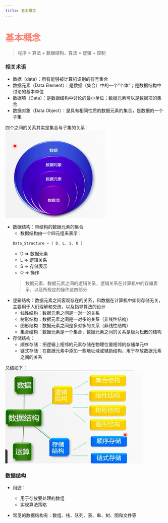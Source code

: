 ```yaml
---
title: 基本概念
---  
```

# <font color="#FA8072">基本概念</font>  

> 程序 = 算法 + 数据结构，算法 = 逻辑 + 控制

### 相关术语  
* 数据（data）：所有能够被计算机识别的符号集合
* 数据元素（Data Element）：是数据（集合）中的一个”个体“；是数据结构中讨论的基本单位
* 数据项（Data）：是数据结构中讨论的最小单位；数据元素可以是数据项的集合
* 数据对象（Data Object）：是具有相同性质的数据元素的集合，是数据的一个子集   

四个之间的关系其实是集合与子集的关系：  
![数据之间的关系](../.vuepress/public/imgs/data.png)   

* 数据结构：带结构的数据元素的集合   
    * 数据结构由一个四元组来表示：  
    ```js
    Data_Structure = ( D, L, S, O )   
    ```  
    * D => 数据元素  
    * L => 逻辑关系  
    * S => 存储表示  
    * O => 操作  
    > 数据元素、数据元素之间的逻辑关系，逻辑关系在计算机中的存储表示，以及所规定的操作这四部分  
* 逻辑结构：数据元素之间客观存在的关系，和数据在计算机中如何存储无关，主要用于人们理解和交流，以及指导算法的设计  
    * 线性结构：数据元素之间是一对一的关系
    * 树形结构：数据元素之间是一对多的关系（非线性结构）
    * 图形结构：数据元素之间是多对多的关系（非线性结构）
    * 集合结构：数据元素是一个集合，数据元素之间的关系是极为松散的结构
* 存储结构：
    * 顺序存储：把逻辑上相邻的元素存储在物理位置相邻的存储单元中 
    * 链式存储：在数据元素中添加一些地址域或辅助结构，用于存放数据元素之间的关系   

总结如下：  
![数据结构](../.vuepress/public/imgs/dataStruct.png)  
### 数据结构 
* 用途：
    * 用于存放要处理的数组
    * 实现算法策略  

* 常见的数据结构有：数组、栈、队列、表、串、树、图和文件等  